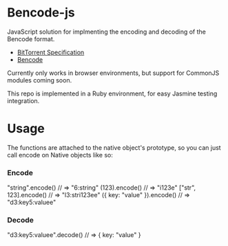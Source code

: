 # Bencode-js

JavaScript solution for implmenting the encoding and decoding of the Bencode
format.

* [BitTorrent Specification](http://wiki.theory.org/BitTorrentSpecification)
* [Bencode](http://en.wikipedia.org/wiki/Bencode)

Currently only works in browser environments, but support for CommonJS
modules coming soon.

This repo is implemented in a Ruby environment, for easy Jasmine testing
integration.

# Usage

The functions are attached to the native object's prototype, so you can
just call encode on Native objects like so:

### Encode

  "string".encode()              // => "6:string"
  (123).encode()                 // => "i123e"
  ["str", 123].encode()          // => "l3:stri123ee"
  ({ key: "value" }).encode()    // => "d3:key5:valuee"
### Decode

  "d3:key5:valuee".decode()      // => { key: "value" }
